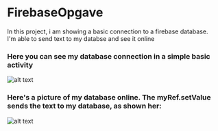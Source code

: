 # FirebaseOpgave
In this project, i am showing a basic connection to a firebase database.\
I'm able to send text to my databse and see it online
### Here you can see my database connection in a simple basic activity
![alt text](https://github.com/nicklasbring/FirebaseOpgave/blob/master/app/src/main/java/Screenshot/DatabaseConnSS.PNG)
### Here's a picture of my database online. The myRef.setValue sends the text to my database, as shown her:
![alt text](https://github.com/nicklasbring/FirebaseOpgave/blob/master/app/src/main/java/Screenshot/databasedSS.PNG)
